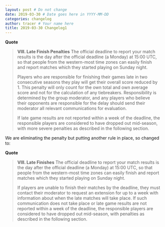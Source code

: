```yaml
---
layout: post # Do not change
date: 2019-03-30 # Date goes here in YYYY-MM-DD
categories: changelog
author: tracer # Your name here
title: 2019-03-30 Changelog1
---
```


**Quote**
> **VIII. Late Finish Penalties**
> The official deadline to report your match results is the day after the official deadline (a Monday) at 15:00 UTC, so that people from the western-most time zones can easily finish and report matches which they started playing on Sunday night.
>
> Players who are responsible for finishing their games late in two consecutive seasons they play will get their overall score reduced by 1. This penalty will only count for the own total and own average score and not for the calculation of any tiebreakers. Responsibility is determined by the group moderator, and any players who believe their opponents are responsible for the delay should send their moderator all relevant communications for evaluation.
>
> If late game results are not reported within a week of the deadline, the responsible players are considered to have dropped out mid-season, with more severe penalties as described in the following section.

We are eliminating the penalty but putting another rule in place, so changed to:

**Quote**
> **VIII. Late Finishes**
> The official deadline to report your match results is the day after the official deadline (a Monday) at 15:00 UTC, so that people from the western-most time zones can easily finish and report matches which they started playing on Sunday night.
>
> If players are unable to finish their matches by the deadline, they must contact their moderator to request an extension for up to a week with information about when the late matches will take place. If such communication does not take place or late game results are not reported within a week of the deadline, the responsible players are considered to have dropped out mid-season, with penalties as described in the following section.
